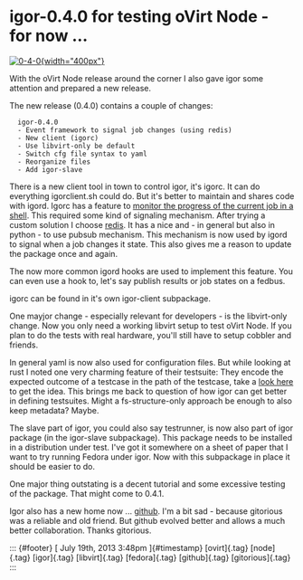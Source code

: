 igor-0.4.0 for testing oVirt Node - for now \...
================================================

[![0-4-0](http://farm9.staticflickr.com/8048/8124665593_82dfc1f22a_z.jpg){width="400px"}](http://www.flickr.com/photos/antontwang/8124665593/ "0-4-0 von Twang Photography bei Flickr")

With the oVirt Node release around the corner I also gave igor some
attention and prepared a new release.

The new release (0.4.0) contains a couple of changes:

      igor-0.4.0
      - Event framework to signal job changes (using redis)
      - New client (igorc)
      - Use libvirt-only be default
      - Switch cfg file syntax to yaml
      - Reorganize files
      - Add igor-slave

There is a new client tool in town to control igor, it's igorc. It can
do everything igorclient.sh could do. But it's better to maintain and
shares code with igord. Igorc has a feature to [monitor the progress of
the current job in a
shell](http://dummdida.tumblr.com/post/51492048387/testing-ovirt-node-in-4min-video).
This required some kind of signaling mechanism. After trying a custom
solution I choose [redis](http://redis.io). It has a nice and - in
general but also in python - to use pubsub mechanism. This mechanism is
now used by igord to signal when a job changes it state. This also gives
me a reason to update the package once and again.

The now more common igord hooks are used to implement this feature. You
can even use a hook to, let's say publish results or job states on a
fedbus.

igorc can be found in it's own igor-client subpackage.

One mayjor change - especially relevant for developers - is the
libvirt-only change. Now you only need a working libvirt setup to test
oVirt Node. If you plan to do the tests with real hardware, you'll still
have to setup cobbler and friends.

In general yaml is now also used for configuration files. But while
looking at rust I noted one very charming feature of their testsuite:
They encode the expected outcome of a testcase in the path of the
testcase, take a [look
here](https://github.com/mozilla/rust/tree/master/src/test) to get the
idea. This brings me back to question of how igor can get better in
defining testsuites. Might a fs-structure-only approach be enough to
also keep metadata? Maybe.

The slave part of igor, you could also say testrunner, is now also part
of igor package (in the igor-slave subpackage). This package needs to be
installed in a distribution under test. I've got it somewhere on a sheet
of paper that I want to try running Fedora under igor. Now with this
subpackage in place it should be easier to do.

One major thing outstating is a decent tutorial and some excessive
testing of the package. That might come to 0.4.1.

Igor also has a new home now ...
[github](https://github.com/fabiand/igor). I'm a bit sad - because
gitorious was a reliable and old friend. But github evolved better and
allows a much better collaboration. Thanks gitorious.

::: {#footer}
[ July 19th, 2013 3:48pm ]{#timestamp} [ovirt]{.tag} [node]{.tag}
[igor]{.tag} [libvirt]{.tag} [fedora]{.tag} [github]{.tag}
[gitorious]{.tag}
:::
